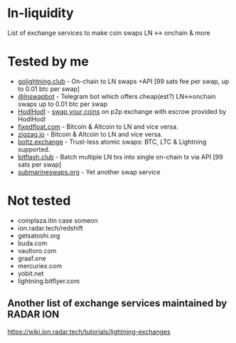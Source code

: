 # ln-liquidity
List of exchange services to make coin swaps LN &lt;-> onchain &amp; more

# Tested by me
- [golightning.club](https://golightning.club) - On-chain to LN swaps +API [99 sats fee per swap, up to 0.01 btc per swap]
- [@lnswapbot](https://t.me/lnswapbot) - Telegram bot which offers cheap(est?) LN<->onchain swaps up to 0.01 btc per swap
- [HodlHodl](https://hodlhodl.com/join/Y5OI) - [swap your coins](https://medium.com/@hodlhodl/new-payment-method-exchange-btc-on-chain-for-lightning-btc-1d9433c25c5e) on p2p exchange with escrow provided by HodlHodl
- [fixedfloat.com](https://fixedfloat.com) - Bitcoin & Altcoin to LN and vice versa.
- [zigzag.io](https://zigzag.io) - Bitcoin & Altcoin to LN and vice versa.
- [boltz.exchange](https://boltz.exchange) - Trust-less atomic swaps: BTC, LTC & Lightning supported.
- [bitflash.club](https://bitflash.club) - Batch multiple LN txs into single on-chain tx via API [99 sats per swap]
- [submarineswaps.org](https://submarineswaps.org) - Yet another swap service

# Not tested
- coinplaza.itin case someon
- ion.radar.tech/redshift
- getsatoshi.org
- buda.com
- vaultoro.com
- graaf.one
- mercuriex.com
- yobit.net
- lightning.bitflyer.com

## Another list of exchange services maintained by RADAR ION

https://wiki.ion.radar.tech/tutorials/lightning-exchanges
